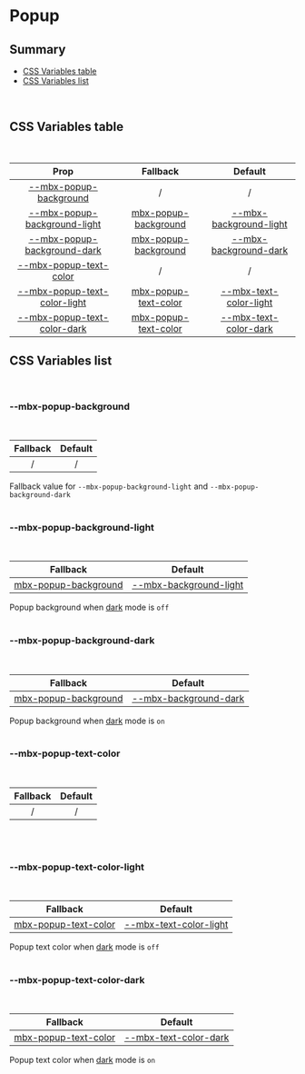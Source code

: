 # Popup

## Summary

- [CSS Variables table](#css-variables-table)
- [CSS Variables list](#css-variables-list)

<br>

## CSS Variables table

<br>

| <div style='text-align:center;margin:auto;'>Prop</div>                                                        | <div style='text-align:center;margin:auto;'>Fallback</div>                                      | <div style='text-align:center;margin:auto;'>Default</div>                                                                 |
| ------------------------------------------------------------------------------------------------------------- | ----------------------------------------------------------------------------------------------- | ------------------------------------------------------------------------------------------------------------------------- |
| <div style='text-align:center;margin:auto;'>[--mbx-popup-background](#mbx-popup-background)</div>             | <div style='text-align:center;margin:auto;'>/</div>                                             | <div style='text-align:center;margin:auto;'>/</div>                                                                       |
| <div style='text-align:center;margin:auto;'>[--mbx-popup-background-light](#mbx-popup-background-light)</div> | <div style='text-align:center;margin:auto;'>[mbx-popup-background](#mbx-popup-background)</div> | <div style='text-align:center;margin:auto;'>[--mbx-background-light](../../global/css-vars.md#mbx-background-light)</div> |
| <div style='text-align:center;margin:auto;'>[--mbx-popup-background-dark](#mbx-popup-background-dark)</div>   | <div style='text-align:center;margin:auto;'>[mbx-popup-background](#mbx-popup-background)</div> | <div style='text-align:center;margin:auto;'>[--mbx-background-dark](../../global/css-vars.md#mbx-background-dark)</div>   |
| <div style='text-align:center;margin:auto;'>[--mbx-popup-text-color](#mbx-popup-text-color)</div>             | <div style='text-align:center;margin:auto;'>/</div>                                             | <div style='text-align:center;margin:auto;'>/</div>                                                                       |
| <div style='text-align:center;margin:auto;'>[--mbx-popup-text-color-light](#mbx-popup-text-color-light)</div> | <div style='text-align:center;margin:auto;'>[mbx-popup-text-color](#mbx-popup-text-color)</div> | <div style='text-align:center;margin:auto;'>[--mbx-text-color-light](../../global/css-vars.md#mbx-text-color-light)</div> |
| <div style='text-align:center;margin:auto;'>[--mbx-popup-text-color-dark](#mbx-popup-text-color-dark)</div>   | <div style='text-align:center;margin:auto;'>[mbx-popup-text-color](#mbx-popup-text-color)</div> | <div style='text-align:center;margin:auto;'>[--mbx-text-color-dark](../../global/css-vars.md#mbx-text-color-dark)</div>   |

## CSS Variables list

<br>

### --mbx-popup-background

<br>

| <div style='text-align:center;margin:auto;'>Fallback</div> | <div style='text-align:center;margin:auto;'>Default</div> |
| ---------------------------------------------------------- | --------------------------------------------------------- |
| <div style='text-align:center;margin:auto;'>/</div>        | <div style='text-align:center;margin:auto;'>/</div>       |

Fallback value for `--mbx-popup-background-light` and `--mbx-popup-background-dark`<br><br>

### --mbx-popup-background-light

<br>

| <div style='text-align:center;margin:auto;'>Fallback</div>                                      | <div style='text-align:center;margin:auto;'>Default</div>                                                                 |
| ----------------------------------------------------------------------------------------------- | ------------------------------------------------------------------------------------------------------------------------- |
| <div style='text-align:center;margin:auto;'>[mbx-popup-background](#mbx-popup-background)</div> | <div style='text-align:center;margin:auto;'>[--mbx-background-light](../../global/css-vars.md#mbx-background-light)</div> |

Popup background when [dark](../../global/props.md#dark) mode is `off`<br><br>

### --mbx-popup-background-dark

<br>

| <div style='text-align:center;margin:auto;'>Fallback</div>                                      | <div style='text-align:center;margin:auto;'>Default</div>                                                               |
| ----------------------------------------------------------------------------------------------- | ----------------------------------------------------------------------------------------------------------------------- |
| <div style='text-align:center;margin:auto;'>[mbx-popup-background](#mbx-popup-background)</div> | <div style='text-align:center;margin:auto;'>[--mbx-background-dark](../../global/css-vars.md#mbx-background-dark)</div> |

Popup background when [dark](../../global/props.md#dark) mode is `on`<br><br>

### --mbx-popup-text-color

<br>

| <div style='text-align:center;margin:auto;'>Fallback</div> | <div style='text-align:center;margin:auto;'>Default</div> |
| ---------------------------------------------------------- | --------------------------------------------------------- |
| <div style='text-align:center;margin:auto;'>/</div>        | <div style='text-align:center;margin:auto;'>/</div>       |

<br><br>

### --mbx-popup-text-color-light

<br>

| <div style='text-align:center;margin:auto;'>Fallback</div>                                      | <div style='text-align:center;margin:auto;'>Default</div>                                                                 |
| ----------------------------------------------------------------------------------------------- | ------------------------------------------------------------------------------------------------------------------------- |
| <div style='text-align:center;margin:auto;'>[mbx-popup-text-color](#mbx-popup-text-color)</div> | <div style='text-align:center;margin:auto;'>[--mbx-text-color-light](../../global/css-vars.md#mbx-text-color-light)</div> |

Popup text color when [dark](../../global/props.md#dark) mode is `off`<br><br>

### --mbx-popup-text-color-dark

<br>

| <div style='text-align:center;margin:auto;'>Fallback</div>                                      | <div style='text-align:center;margin:auto;'>Default</div>                                                               |
| ----------------------------------------------------------------------------------------------- | ----------------------------------------------------------------------------------------------------------------------- |
| <div style='text-align:center;margin:auto;'>[mbx-popup-text-color](#mbx-popup-text-color)</div> | <div style='text-align:center;margin:auto;'>[--mbx-text-color-dark](../../global/css-vars.md#mbx-text-color-dark)</div> |

Popup text color when [dark](../../global/props.md#dark) mode is `on`<br><br>
